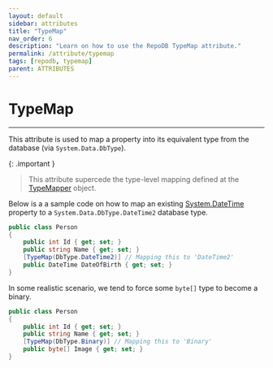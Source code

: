 ```yaml
---
layout: default
sidebar: attributes
title: "TypeMap"
nav_order: 6
description: "Learn on how to use the RepoDB TypeMap attribute."
permalink: /attribute/typemap
tags: [repodb, typemap]
parent: ATTRIBUTES
---
```


# TypeMap

---

This attribute is used to map a property into its equivalent type from the database (via `System.Data.DbType`).

{: .important }
> This attribute supercede the type-level mapping defined at the [TypeMapper](/mapper/typemapper) object.

Below is a a sample code on how to map an existing [System.DateTime](https://learn.microsoft.com/en-us/dotnet/api/system.datetime?view=net-7.0) property to a `System.Data.DbType.DateTime2` database type.

```csharp
public class Person
{
    public int Id { get; set; }
    public string Name { get; set; }
    [TypeMap(DbType.DateTime2)] // Mapping this to 'DateTime2'
    public DateTime DateOfBirth { get; set; }
}
```

In some realistic scenario, we tend to force some `byte[]` type to become a binary.

```csharp
public class Person
{
    public int Id { get; set; }
    public string Name { get; set; }
    [TypeMap(DbType.Binary)] // Mapping this to 'Binary'
    public byte[] Image { get; set; }
}
```